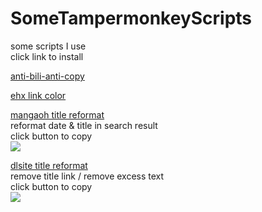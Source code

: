 # SomeTampermonkeyScripts  
some scripts I use  
click link to install  

[anti-bili-anti-copy](https://github.com/x94fujo6rpg/SomeTampermonkeyScripts/raw/master/anti-bili-anti-copy.user.js)  

[ehx link color](https://github.com/x94fujo6rpg/SomeTampermonkeyScripts/raw/master/ehx_link_color.user.js)  

[mangaoh title reformat](https://github.com/x94fujo6rpg/SomeTampermonkeyScripts/raw/master/mangaoh_title_reformat.user.js)  
reformat date & title in search result  
click button to copy  
![](https://i.imgur.com/amKQlOX.jpg)  

[dlsite title reformat](https://github.com/x94fujo6rpg/SomeTampermonkeyScripts/raw/master/dlsite_title_reformat.user.js)  
remove title link / remove excess text  
click button to copy  
![](https://i.imgur.com/1IEqFnA.jpg)  
